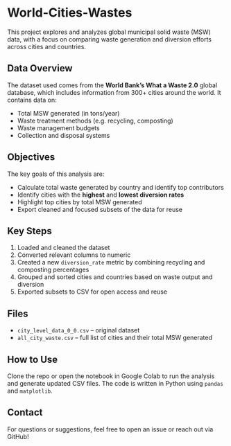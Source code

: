 # World-Cities-Wastes
This project explores and analyzes global municipal solid waste (MSW) data, with a focus on comparing waste generation and diversion efforts across cities and countries.

## Data Overview

The dataset used comes from the **World Bank’s What a Waste 2.0** global database, which includes information from 300+ cities around the world. It contains data on:

- Total MSW generated (in tons/year)
- Waste treatment methods (e.g. recycling, composting)
- Waste management budgets
- Collection and disposal systems

## Objectives

The key goals of this analysis are:

- Calculate total waste generated by country and identify top contributors
- Identify cities with the **highest** and **lowest diversion rates**
- Highlight top cities by total MSW generated
- Export cleaned and focused subsets of the data for reuse

## Key Steps

1. Loaded and cleaned the dataset
2. Converted relevant columns to numeric
3. Created a new `diversion_rate` metric by combining recycling and composting percentages
4. Grouped and sorted cities and countries based on waste output and diversion
5. Exported subsets to CSV for open access and reuse

## Files

- `city_level_data_0_0.csv` – original dataset
- `all_city_waste.csv` – full list of cities and their total MSW generated


## How to Use

Clone the repo or open the notebook in Google Colab to run the analysis and generate updated CSV files. The code is written in Python using `pandas` and `matplotlib`.

## Contact

For questions or suggestions, feel free to open an issue or reach out via GitHub!
